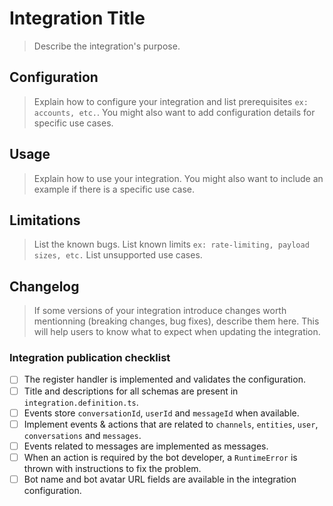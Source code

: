# Integration Title

> Describe the integration's purpose.

## Configuration

> Explain how to configure your integration and list prerequisites `ex: accounts, etc.`.
> You might also want to add configuration details for specific use cases.

## Usage

> Explain how to use your integration.
> You might also want to include an example if there is a specific use case.

## Limitations

> List the known bugs.
> List known limits `ex: rate-limiting, payload sizes, etc.`
> List unsupported use cases.

## Changelog

> If some versions of your integration introduce changes worth mentionning (breaking changes, bug fixes), describe them here. This will help users to know what to expect when updating the integration.

### Integration publication checklist

- [ ] The register handler is implemented and validates the configuration.
- [ ] Title and descriptions for all schemas are present in `integration.definition.ts`.
- [ ] Events store `conversationId`, `userId` and `messageId` when available.
- [ ] Implement events & actions that are related to `channels`, `entities`, `user`, `conversations` and `messages`.
- [ ] Events related to messages are implemented as messages.
- [ ] When an action is required by the bot developer, a `RuntimeError` is thrown with instructions to fix the problem.
- [ ] Bot name and bot avatar URL fields are available in the integration configuration.
